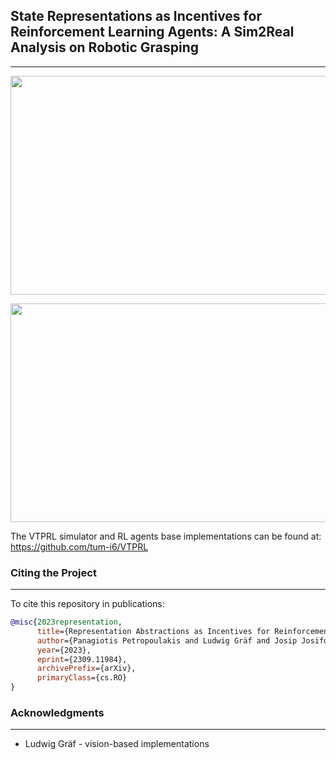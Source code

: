 ## State Representations as Incentives for Reinforcement Learning Agents: A Sim2Real Analysis on Robotic Grasping
---

<p align="center">
  <img src="final_video.gif" width="600" height="350"/>
</p>

<p align="center">
  <img src="cover-picture.png" width="600" height="350"/>
</p>

The VTPRL simulator and RL agents base implementations can be found at: https://github.com/tum-i6/VTPRL
### Citing the Project
---

To cite this repository in publications:
```bibtex
@misc{2023representation,
      title={Representation Abstractions as Incentives for Reinforcement Learning Agents: A Robotic Grasping Case Study}, 
      author={Panagiotis Petropoulakis and Ludwig Gräf and Josip Josifovski and Mohammadhossein Malmir and Alois Knoll},
      year={2023},
      eprint={2309.11984},
      archivePrefix={arXiv},
      primaryClass={cs.RO}
}
```
### Acknowledgments
---
* Ludwig Gräf - vision-based implementations

